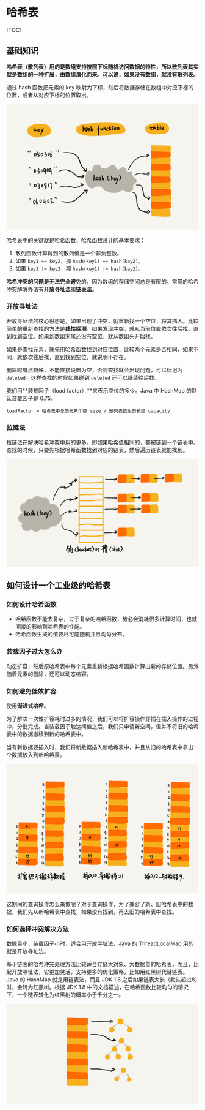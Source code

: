 # 哈希表

[TOC]

## 基础知识

**哈希表（散列表）用的是数组支持按照下标随机访问数据的特性，所以散列表其实就是数组的一种扩展，由数组演化而来。可以说，如果没有数组，就没有散列表。**

通过 hash 函数把元素的 key 映射为下标，然后将数据存储在数组中对应下标的位置，或者从对应下标的位置取出。

![Image(9)](assets/20190807143816046_14454.png)

哈希表中的关键就是哈希函数，哈希函数设计的基本要求：

1. 散列函数计算得到的散列值是一个非负整数。
2. 如果 `key1 == key2`，那 `hash(key1) == hash(key2)`。
3. 如果 `key1 != key2`，那 `hash(key1) != hash(key2)`。

**哈希冲突的问题是无法完全避免**的，因为数组的存储空间总是有限的。常用的哈希冲突解决办法有**开放寻址法**和**链表法**。

### 开放寻址法

开放寻址法的核心思想是，如果出现了冲突，就重新找一个空位，将其插入。比较简单的重新查找的方法是**线性探测**。如果发现冲突，就从当前位置依次往后找，直到找到空位。如果到数组末尾还没有空位，就从数组头开始找。

如果是查找元素，就先用哈希函数找到对应位置，比较两个元素是否相同，如果不同，就依次往后找，直到找到空位，就说明不存在。

删除时有点特殊，不能直接设置为空，否则查找就会出现问题，可以标记为 `deleted`。这样查找的时候如果碰到 `deleted` 还可以继续往后找。

我们用**装载因子（load factor）**来表示空位的多少。Java 中 HashMap 的默认装载因子是 0.75。

```
loadFactor = 哈希表中总的元素个数 size / 散列表数组的长度 capacity
```

### 拉链法

拉链法在解决哈希冲突中用的更多。即如果哈希值相同的，都被链到一个链表中。查找的时候，只要先根据哈希函数找到对应的链表，然后遍历链表就能找到。

![Image(10)](assets/20190807143827234_1468.png)

## 如何设计一个工业级的哈希表

### 如何设计哈希函数

- 哈希函数不能太复杂，过于复杂的哈希函数，势必会消耗很多计算时间，也就间接的影响到哈希表的性能。
- 哈希函数生成的值要尽可能随机并且均匀分布。

### 装载因子过大怎么办

动态扩容，然后原哈希表中每个元素重新根据哈希函数计算出新的存储位置。另外随着元素的删除，还可以动态缩容。

### 如何避免低效扩容

使用**渐进式哈希**。

为了解决一次性扩容耗时过多的情况，我们可以将扩容操作穿插在插入操作的过程中，分批完成。当装载因子触达阈值之后，我们只申请新空间，但并不将旧的哈希表中的数据搬移到新的哈希表中。

当有新数据要插入时，我们将新数据插入新哈希表中，并且从旧的哈希表中拿出一个数据放入到新哈希表。

![Image(11)](assets/20190807143834312_26045.png)

这期间的查询操作怎么来做呢？对于查询操作，为了兼容了新、旧哈希表中的数据，我们先从新哈希表中查找，如果没有找到，再去旧的哈希表中查找。

### 如何选择冲突解决方法

数据量小，装载因子小时，适合用开放寻址法，Java 的 ThreadLocalMap 用的就是开放寻址法。

基于链表的哈希冲突处理方法比较适合存储大对象、大数据量的哈希表，而且，比起开放寻址法，它更加灵活，支持更多的优化策略，比如用红黑树代替链表。Java 的 HashMap 就是用链表法，而且 JDK 1.8 之后如果链表太长（默认超过8）时，会转为红黑树。根据 JDK 1.8 中的文档描述，在哈希函数比较均匀的情况下，一个链表转化为红黑树的概率小于千分之一。

![Image(12)](assets/20190807143843956_17261.png)
